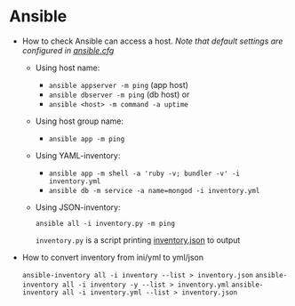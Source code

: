 # Ansible

- How to check Ansible can access a host.
  _Note that default settings are configured in [ansible.cfg](./ansible.cfg)_

  - Using host name:

    - `ansible appserver -m ping`  (app host)
    - `ansible dbserver -m ping`   (db host)
    or
    - `ansible <host> -m command -a uptime`

  - Using host group name:

    - `ansible app -m ping`

  - Using YAML-inventory:

    - `ansible app -m shell -a 'ruby -v; bundler -v' -i inventory.yml`
    - `ansible db -m service -a name=mongod -i inventory.yml`

  - Using JSON-inventory:

    `ansible all -i inventory.py -m ping`

    `inventory.py` is a script printing [inventory.json](./inventory.json) to output

- How to convert inventory from ini/yml to yml/json

  `ansible-inventory all -i inventory --list > inventory.json`
  `ansible-inventory all -i inventory -y --list > inventory.yml`
  `ansible-inventory all -i inventory.yml --list > inventory.json`
